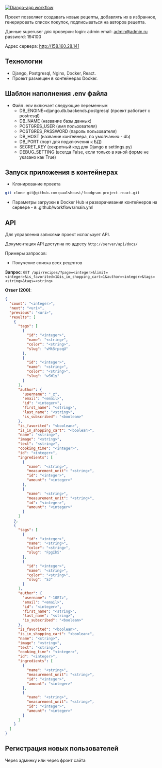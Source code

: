 [![Django-app workflow](https://github.com/paulshoust/foodgram-project-react/actions/workflows/main.yml/badge.svg)](https://github.com/paulshoust/foodgram-project-react/actions/workflows/main.yml)


Проект позволяет создавать новые рецепты, добавлять их в избранное, генерировать список покупок, подписываться на авторов рецепта.

Данные superuser для проверки:
login: admin
email: admin@admin.ru
password: 194100

Адрес сервера: http://158.160.28.141

## Технологии

* Django, Postgresql, Nginx, Docker, React.
* Проект размещен в контейнерах Docker.

## Шаблон наполнения .env файла
* Файл .env включает следующие переменные:
	* DB_ENGINE=django.db.backends.postgresql (проект работает с postresql)
	* DB_NAME (название базы данных)
	* POSTGRES_USER (имя пользователя)
	* POSTGRES_PASSWORD (пароль пользователя)
	* DB_HOST (название контейнера, по умолчанию - db)
	* DB_PORT (порт для подключения к БД)
  * SECRET_KEY (секретный код для Django в settings.py)
  * DEBUG_SETTING (всегда False, если только в явной форме не указано как True)

## Запуск приложения в контейнерах
* Клонирование проекта
```bash
git clone git@github.com:paulshoust/foodgram-project-react.git
```

* Параметры загрузки в Docker Hub и разворачивания контейнеров на сервере - в .github/workflows/main.yml

## API

Для управления записями проект использует API.

Документация API доступна по адресу ```http://server/api/docs/```

Примеры запросов:

* Получение списка всех рецептов

**Запрос**: `GET /api/recipes/?page=<integer>&limit=<integer>&is_favorited=1&is_in_shopping_cart=1&author=<integer>&tags=<string>&tags=<string>`

**Ответ (200)**: 
```json
{
  "count": "<integer>",
  "next": "<uri>",
  "previous": "<uri>",
  "results": [
    {
      "tags": [
        {
          "id": "<integer>",
          "name": "<string>",
          "color": "<string>",
          "slug": "vMk5rpoqU"
        },
        {
          "id": "<integer>",
          "name": "<string>",
          "color": "<string>",
          "slug": "wSW1y"
        }
      ],
      "author": {
        "username": "_z",
        "email": "<email>",
        "id": "<integer>",
        "first_name": "<string>",
        "last_name": "<string>",
        "is_subscribed": "<boolean>"
      },
      "is_favorited": "<boolean>",
      "is_in_shopping_cart": "<boolean>",
      "name": "<string>",
      "image": "<string>",
      "text": "<string>",
      "cooking_time": "<integer>",
      "id": "<integer>",
      "ingredients": [
        {
          "name": "<string>",
          "measurement_unit": "<string>",
          "id": "<integer>",
          "amount": "<integer>"
        },
        {
          "name": "<string>",
          "measurement_unit": "<string>",
          "id": "<integer>",
          "amount": "<integer>"
        }
      ]
    },
    {
      "tags": [
        {
          "id": "<integer>",
          "name": "<string>",
          "color": "<string>",
          "slug": "FpgIk5"
        },
        {
          "id": "<integer>",
          "name": "<string>",
          "color": "<string>",
          "slug": "SJ"
        }
      ],
      "author": {
        "username": "-10E7z",
        "email": "<email>",
        "id": "<integer>",
        "first_name": "<string>",
        "last_name": "<string>",
        "is_subscribed": "<boolean>"
      },
      "is_favorited": "<boolean>",
      "is_in_shopping_cart": "<boolean>",
      "name": "<string>",
      "image": "<string>",
      "text": "<string>",
      "cooking_time": "<integer>",
      "id": "<integer>",
      "ingredients": [
        {
          "name": "<string>",
          "measurement_unit": "<string>",
          "id": "<integer>",
          "amount": "<integer>"
        },
        {
          "name": "<string>",
          "measurement_unit": "<string>",
          "id": "<integer>",
          "amount": "<integer>"
        }
      ]
    }
  ]
}
```

## Регистрация новых пользователей
Через админку или через фронт сайта